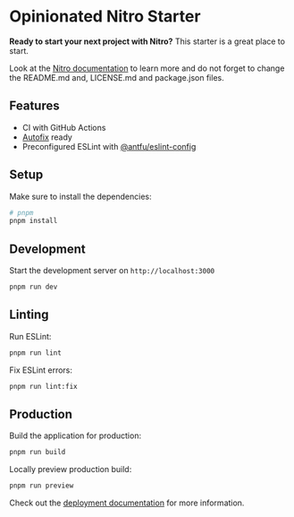 # Opinionated Nitro Starter

**Ready to start your next project with Nitro?** This starter is a great place to start.

Look at the [Nitro documentation](https://nitro.unjs.io/) to learn more and do not forget to change the README.md and, LICENSE.md and package.json files.

## Features

- CI with GitHub Actions
- [Autofix](https://autofix.ci) ready
- Preconfigured ESLint with [@antfu/eslint-config](https://github.com/antfu/eslint-config)

## Setup

Make sure to install the dependencies:

```bash
# pnpm
pnpm install
```

## Development

Start the development server on `http://localhost:3000`

```bash
pnpm run dev
```

## Linting

Run ESLint:

```bash
pnpm run lint
```

Fix ESLint errors:

```bash
pnpm run lint:fix
```

## Production

Build the application for production:

```bash
pnpm run build
```

Locally preview production build:

```bash
pnpm run preview
```

Check out the [deployment documentation](https://nitro.unjs.io/deploy) for more information.
